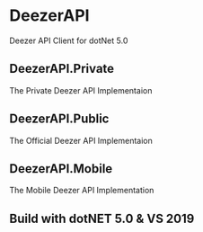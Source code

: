 # DeezerAPI
Deezer API Client for dotNet 5.0

## DeezerAPI.Private
The Private Deezer API Implementaion

## DeezerAPI.Public
The Official Deezer API Implementaion

## DeezerAPI.Mobile
The Mobile Deezer API Implementation

## Build with dotNET 5.0 & VS 2019
